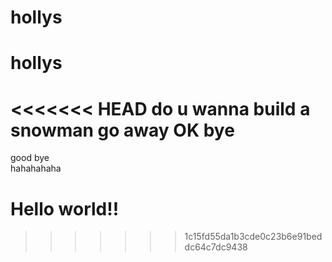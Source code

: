 # hollys
# hollys

<<<<<<< HEAD
do u wanna build a snowman
go away
OK bye
=======
good bye<br>
hahahahaha<br>

<h1> Hello world!! </h1>


>>>>>>> 1c15fd55da1b3cde0c23b6e91beddc64c7dc9438
